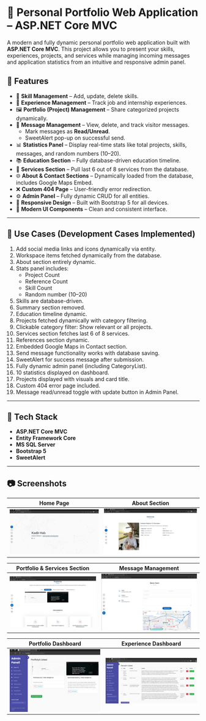# 💼 Personal Portfolio Web Application – ASP.NET Core MVC

A modern and fully dynamic personal portfolio web application built with **ASP.NET Core MVC**. This project allows you to present your skills, experiences, projects, and services while managing incoming messages and application statistics from an intuitive and responsive admin panel.

## 🎯 Features

- 🔧 **Skill Management** – Add, update, delete skills.
- 💼 **Experience Management** – Track job and internship experiences.
- 🖼️ **Portfolio (Project) Management** – Share categorized projects dynamically.
- 📩 **Message Management** – View, delete, and track visitor messages.
  - Mark messages as **Read/Unread**.
  - SweetAlert pop-up on successful send.
- 📊 **Statistics Panel** – Display real-time stats like total projects, skills, messages, and random numbers (10–20).
- 📚 **Education Section** – Fully database-driven education timeline.
- 🧰 **Services Section** – Pull last 6 out of 8 services from the database.
- 🌐 **About & Contact Sections** – Dynamically loaded from the database, includes Google Maps Embed.
- ❌ **Custom 404 Page** – User-friendly error redirection.
- ⚙️ **Admin Panel** – Fully dynamic CRUD for all entities.
- 📱 **Responsive Design** – Built with Bootstrap 5 for all devices.
- 🎨 **Modern UI Components** – Clean and consistent interface.

---

## 📌 Use Cases (Development Cases Implemented)

1. Add social media links and icons dynamically via entity.
2. Workspace items fetched dynamically from the database.
3. About section entirely dynamic.
4. Stats panel includes:
   - Project Count
   - Reference Count
   - Skill Count
   - Random number (10–20)
5. Skills are database-driven.
6. Summary section removed.
7. Education timeline dynamic.
8. Projects fetched dynamically with category filtering.
9. Clickable category filter: Show relevant or all projects.
10. Services section fetches last 6 of 8 services.
11. References section dynamic.
12. Embedded Google Maps in Contact section.
13. Send message functionality works with database saving.
14. SweetAlert for success message after submission.
15. Fully dynamic admin panel (including CategoryList).
16. 10 statistics displayed on dashboard.
17. Projects displayed with visuals and card title.
18. Custom 404 error page included.
19. Message read/unread toggle with update button in Admin Panel.

---

## 🧱 Tech Stack

- **ASP.NET Core MVC**
- **Entity Framework Core**
- **MS SQL Server**
- **Bootstrap 5**
- **SweetAlert**

---

## 📷 Screenshots

| Home Page                         | About Section                     |
|-----------------------------------|-----------------------------------|
| ![](PortfolioCore-1.jpeg)         | ![](PortfolioCore-2.jpeg)         |

| Portfolio & Services Section      | Message Management                |
|-----------------------------------|-----------------------------------|
| ![](PortfolioCore-3.jpeg)         | ![](PortfolioCore-4.jpeg)         |

| Portfolio Dashboard               | Experience Dashboard              |
|-----------------------------------|-----------------------------------|
| ![](PortfolioCore-5.jpeg)         | ![](PortfolioCore-6.jpeg)         |
